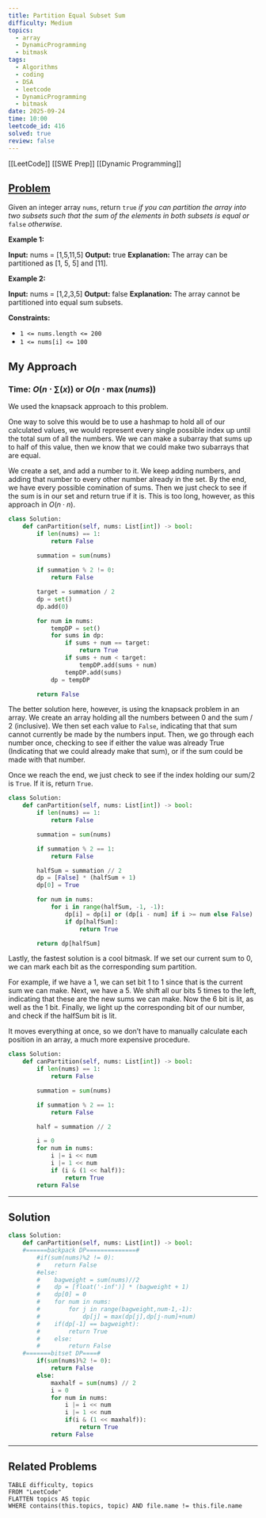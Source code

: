 ```yaml
---
title: Partition Equal Subset Sum
difficulty: Medium
topics:
  - array
  - DynamicProgramming
  - bitmask
tags:
  - Algorithms
  - coding
  - DSA
  - leetcode
  - DynamicProgramming
  - bitmask
date: 2025-09-24
time: 10:00
leetcode_id: 416
solved: true
review: false
---
```

[[LeetCode]]
[[SWE Prep]]
[[Dynamic Programming]]
## [Problem](https://leetcode.com/problems/partition-equal-subset-sum/description/)
Given an integer array `nums`, return `true` _if you can partition the array into two subsets such that the sum of the elements in both subsets is equal or_ `false` _otherwise_.

**Example 1:**

**Input:** nums = [1,5,11,5]
**Output:** true
**Explanation:** The array can be partitioned as [1, 5, 5] and [11].

**Example 2:**

**Input:** nums = [1,2,3,5]
**Output:** false
**Explanation:** The array cannot be partitioned into equal sum subsets.

**Constraints:**

- `1 <= nums.length <= 200`
- `1 <= nums[i] <= 100`


## My Approach
### Time: $O(n \cdot \sum(x))$ or $O(n \cdot \max(nums))$
We used the knapsack approach to this problem. 

One way to solve this would be to use a hashmap to hold all of our calculated values, we would represent every single possible index up until the total sum of all the numbers. We we can make a subarray that sums up to half of this value, then we know that we could make two subarrays that are equal.

We create a set, and add a number to it. We keep adding numbers, and adding that number to every other number already in the set. By the end, we have every possible comination of sums. Then we just check to see if the sum is in our set and return true if it is. This is too long, however, as this approach in $O(n \cdot n)$.

```python
class Solution:
    def canPartition(self, nums: List[int]) -> bool:
        if len(nums) == 1:
            return False
        
        summation = sum(nums)

        if summation % 2 != 0:
            return False

        target = summation / 2
        dp = set()
        dp.add(0)

        for num in nums:
            tempDP = set()
            for sums in dp:
                if sums + num == target:
                    return True
                if sums + num < target:
                    tempDP.add(sums + num)
                tempDP.add(sums)
            dp = tempDP

        return False
```

The better solution here, however, is using the knapsack problem in an array. We create an array holding all the numbers between 0 and the sum / 2 (inclusive). 
We then set each value to `False`, indicating that that sum cannot currently be made by the numbers input. Then, we go through each number once, checking to see if either the value was already True (Indicating that we could already make that sum), or if the sum could be made with that number.

Once we reach the end, we just check to see if the index holding our sum/2 is `True`. If it is, return `True`.

```python
class Solution:
    def canPartition(self, nums: List[int]) -> bool:
        if len(nums) == 1:
            return False

        summation = sum(nums)

        if summation % 2 == 1:
            return False

        halfSum = summation // 2
        dp = [False] * (halfSum + 1)
        dp[0] = True

        for num in nums:
            for i in range(halfSum, -1, -1):
                dp[i] = dp[i] or (dp[i - num] if i >= num else False)
                if dp[halfSum]:
                    return True

        return dp[halfSum]
```

Lastly, the fastest solution is a cool bitmask. If we set our current sum to 0, we can mark each bit as the corresponding sum partition. 

For example, if we have a 1, we can set bit 1 to 1 since that is the current sum we can make. Next, we have a 5. We shift all our bits 5 times to the left, indicating that these are the new sums we can make. Now the 6 bit is lit, as well as the 1 bit. Finally, we light up the corresponding bit of our number, and check if the halfSum bit is lit.

It moves everything at once, so we don’t have to manually calculate each position in an array, a much more expensive procedure.

```python
class Solution:
    def canPartition(self, nums: List[int]) -> bool:
        if len(nums) == 1:
            return False

        summation = sum(nums)

        if summation % 2 == 1:
            return False

        half = summation // 2

        i = 0
        for num in nums:
            i |= i << num
            i |= 1 << num
            if (i & (1 << half)):
                return True
        return False
```

---
## Solution

```python
class Solution:
    def canPartition(self, nums: List[int]) -> bool:
    #======backpack DP==============#
        #if(sum(nums)%2 != 0):
        #    return False
        #else:
        #    bagweight = sum(nums)//2
        #    dp = [float('-inf')] * (bagweight + 1)
        #    dp[0] = 0
        #    for num in nums:
        #        for j in range(bagweight,num-1,-1):
        #            dp[j] = max(dp[j],dp[j-num]+num)
        #    if(dp[-1] == bagweight):
        #        return True
        #    else:
        #        return False
    #=======bitset DP====#
        if(sum(nums)%2 != 0):
            return False
        else:
            maxhalf = sum(nums) // 2
            i = 0
            for num in nums:
                i |= i << num
                i |= 1 << num
                if(i & (1 << maxhalf)):
                    return True
            return False
```


---
## Related Problems
```dataview
TABLE difficulty, topics
FROM "LeetCode"
FLATTEN topics AS topic
WHERE contains(this.topics, topic) AND file.name != this.file.name
```